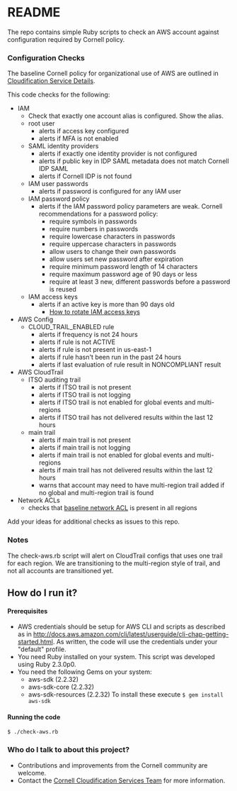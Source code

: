 # README #

The repo contains simple Ruby scripts to check an AWS account against configuration required by Cornell policy.

### Configuration Checks ###

The baseline Cornell policy for organizational use of AWS are outlined in [Cloudification Service Details](https://blogs.cornell.edu/cloudification/cloudification-service/).

This code checks for the following:

* IAM
  *  Check that exactly one account alias is configured. Show the alias.
  * root user
    * alerts if access key configured
    * alerts if MFA is not enabled
  * SAML identity providers
    * alerts if exactly one identity provider is not configured
    * alerts if public key in IDP SAML metadata does not match Cornell IDP SAML
    * alerts if Cornell IDP is not found
  * IAM user passwords
    * alerts if password is configured for any IAM user
  * IAM password policy
    * alerts if the IAM password policy parameters are weak. Cornell recommendations for a password policy:
      * require symbols in passwords
      * require numbers in passwords
      * require lowercase characters in passwords
      * require uppercase characters in passwords
      * allow users to change their own passwords
      * allow users set new password after expiration
      * require minimum password length of 14 characters
      * require maximum password age of 90 days or less
      * require at least 3 new, different passwords before a password is reused
  * IAM access keys
    * alerts if an active key is more than 90 days old
      * [How to rotate IAM access keys](http://docs.aws.amazon.com/IAM/latest/UserGuide/id_credentials_access-keys.html#Using_RotateAccessKey)
* AWS Config
  * CLOUD_TRAIL_ENABLED rule
    * alerts if frequency is not 24 hours
    * alerts if rule is not ACTIVE
    * alerts if rule is not present in us-east-1
    * alerts if rule hasn't been run in the past 24 hours
    * alerts if last evaluation of rule result in NONCOMPLIANT result
* AWS CloudTrail
  * ITSO auditing trail
    * alerts if ITSO trail is not present
    * alerts if ITSO trail is not logging
    * alerts if ITSO trail is not enabled for global events and multi-regions
    * alerts if ITSO trail has not delivered results within the last 12 hours
  * main trail
    * alerts if main trail is not present
    * alerts if main trail is not logging
    * alerts if main trail is not enabled for global events and multi-regions
    * alerts if main trail has not delivered results within the last 12 hours
    * warns that account may need to have multi-region trail added if no global and multi-region trail is found
* Network ACLs
  * checks that [baseline network ACL](https://confluence.cornell.edu/display/CLOUD/Baseline+AWS+Network+ACL) is present in all regions

Add your ideas for additional checks as issues to this repo.

### Notes ###

The check-aws.rb script will alert on CloudTrail configs that uses one trail for each region. We are transitioning to the multi-region style of trail, and not all accounts are transitioned yet.

## How do I run it? ##

#### Prerequisites ####

* AWS credentials should be setup for AWS CLI and scripts as described as in  http://docs.aws.amazon.com/cli/latest/userguide/cli-chap-getting-started.html. As written, the code will use the credentials under your "default" profile.
* You need Ruby installed on your system. This script was developed using Ruby 2.3.0p0.
* You need the following Gems on your system:
  * aws-sdk (2.2.32)
  * aws-sdk-core (2.2.32)
  * aws-sdk-resources (2.2.32)
  To install these execute `$ gem install aws-sdk`

#### Running the code ####

```
$ ./check-aws.rb
```

### Who do I talk to about this project? ###

* Contributions and improvements from the Cornell community are welcome.
* Contact the [Cornell Cloudification Services Team](mailto:cloudification-l@cornell.edu) for more information.
